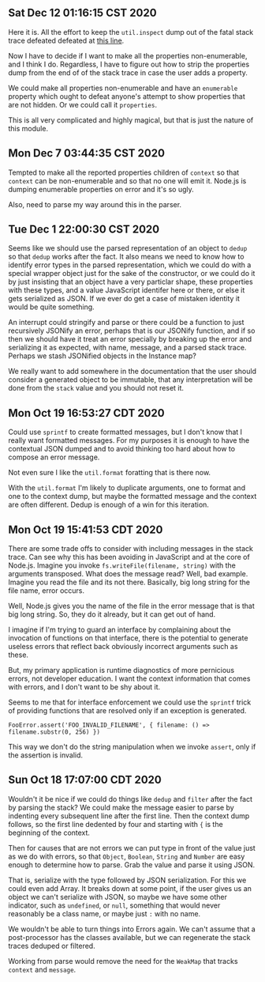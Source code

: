 ## Sat Dec 12 01:16:15 CST 2020

Here it is. All the effort to keep the `util.inspect` dump out of the fatal
stack trace defeated defeated at [this line](https://github.com/nodejs/node/blob/b589128f6f4c3c6f636bfb0146957847ef0a8d53/lib/internal/errors.js#L721).

Now I have to decide if I want to make all the properties non-enumerable, and I
think I do. Regardless, I have to figure out how to strip the properties dump
from the end of of the stack trace in case the user adds a property.

We could make all properties non-enumerable and have an `enumerable` property
which ought to defeat anyone's attempt to show properties that are not hidden.
Or we could call it `properties`.

This is all very complicated and highly magical, but that is just the nature of
this module.

## Mon Dec  7 03:44:35 CST 2020

Tempted to make all the reported properties children of `context` so that
`context` can be non-enumerable and so that no one will emit it. Node.js is
dumping enumerable properties on error and it's so ugly.

Also, need to parse my way around this in the parser.

## Tue Dec  1 22:00:30 CST 2020

Seems like we should use the parsed representation of an object to `dedup` so
that `dedup` works after the fact. It also means we need to know how to identify
error types in the parsed representation, which we could do with a special
wrapper object just for the sake of the constructor, or we could do it by just
insisting that an object have a very particlar shape, these properties with
these types, and a value JavaScript identifer here or there, or else it gets
serialized as JSON. If we ever do get a case of mistaken identity it would be
quite something.

An interrupt could stringify and parse or there could be a function to just
recursively JSONify an error, perhaps that is our JSONify function, and if so
then we should have it treat an error specially by breaking up the error and
serializing it as expected, with name, message, and a parsed stack trace.
Perhaps we stash JSONified objects in the Instance map?

We really want to add somewhere in the documentation that the user should
consider a generated object to be immutable, that any interpretation will be
done from the `stack` value and you should not reset it.

## Mon Oct 19 16:53:27 CDT 2020

Could use `sprintf` to create formatted messages, but I don't know that I really
want formatted messages. For my purposes it is enough to have the contextual
JSON dumped and to avoid thinking too hard about how to compose an error
message.

Not even sure I like the `util.format` foratting that is there now.

With the `util.format` I'm likely to duplicate arguments, one to format and one
to the context dump, but maybe the formatted message and the context are often
different. Dedup is enough of a win for this iteration.

## Mon Oct 19 15:41:53 CDT 2020

There are some trade offs to consider with including messages in the stack
trace. Can see why this has been avoiding in JavaScript and at the core of
Node.js. Imagine you invoke `fs.writeFile(filename, string)` with the arguments
transposed. What does the message read? Well, bad example. Imagine you read the
file and its not there. Basically, big long string for the file name, error
occurs.

Well, Node.js gives you the name of the file in the error message that is that
big long string. So, they do it already, but it can get out of hand.

I imagine if I'm trying to guard an interface by complaining about the
invocation of functions on that interface, there is the potential to generate
useless errors that reflect back obviously incorrect arguments such as these.

But, my primary application is runtime diagnostics of more pernicious errors,
not developer education. I want the context information that comes with errors,
and I don't want to be shy about it.

Seems to me that for interface enforcement we could use the `sprintf` trick of
providing functions that are resolved only if an exception is generated.

```
FooError.assert('FOO_INVALID_FILENAME', { filename: () => filename.substr(0, 256) })
```

This way we don't do the string manipulation when we invoke `assert`, only if
the assertion is invalid.

## Sun Oct 18 17:07:00 CDT 2020

Wouldn't it be nice if we could do things like `dedup` and `filter` after the
fact by parsing the stack? We could make the message easier to parse by
indenting every subsequent line after the first line. Then the context dump
follows, so the first line dedented by four and starting with `{` is the
beginning of the context.

Then for causes that are not errors we can put type in front of the value just
as we do with errors, so that `Object`, `Boolean`, `String` and `Number` are
easy enough to determine how to parse. Grab the value and parse it using JSON.

That is, serialize with the type followed by JSON serialization. For this we
could even add Array. It breaks down at some point, if the user gives us an
object we can't serialize with JSON, so maybe we have some other indicator, such
as `undefined`, or `null`, something that would never reasonably be a class
name, or maybe just `:` with no name.

We wouldn't be able to turn things into Errors again. We can't assume that a
post-processor has the classes available, but we can regenerate the stack traces
deduped or filtered.

Working from parse would remove the need for the `WeakMap` that tracks `context`
and `message`.
